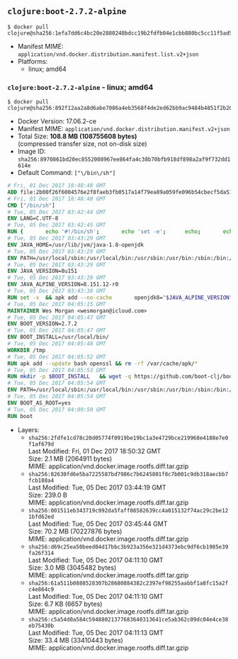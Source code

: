 ## `clojure:boot-2.7.2-alpine`

```console
$ docker pull clojure@sha256:1efa7dd6c4bc20e2880248bdcc19b2fdfb04e1cbb880bc5cc11f5ad57fa23806
```

-	Manifest MIME: `application/vnd.docker.distribution.manifest.list.v2+json`
-	Platforms:
	-	linux; amd64

### `clojure:boot-2.7.2-alpine` - linux; amd64

```console
$ docker pull clojure@sha256:892f12aa2a8d6abe7086a4eb3568f4de2ed62bb9ac9484b4851f2b2047ae8830
```

-	Docker Version: 17.06.2-ce
-	Manifest MIME: `application/vnd.docker.distribution.manifest.v2+json`
-	Total Size: **108.8 MB (108755608 bytes)**  
	(compressed transfer size, not on-disk size)
-	Image ID: `sha256:8970861bd20ec8552008967ee864fa4c38b70bfb918df898a2af9f732dd1614e`
-	Default Command: `["\/bin\/sh"]`

```dockerfile
# Fri, 01 Dec 2017 18:48:48 GMT
ADD file:2b00f26f6004576e2f8faeb3fb0517a14f79ea89a059fe096b54cbecf5da512e in / 
# Fri, 01 Dec 2017 18:48:48 GMT
CMD ["/bin/sh"]
# Tue, 05 Dec 2017 03:42:44 GMT
ENV LANG=C.UTF-8
# Tue, 05 Dec 2017 03:42:45 GMT
RUN { 		echo '#!/bin/sh'; 		echo 'set -e'; 		echo; 		echo 'dirname "$(dirname "$(readlink -f "$(which javac || which java)")")"'; 	} > /usr/local/bin/docker-java-home 	&& chmod +x /usr/local/bin/docker-java-home
# Tue, 05 Dec 2017 03:43:29 GMT
ENV JAVA_HOME=/usr/lib/jvm/java-1.8-openjdk
# Tue, 05 Dec 2017 03:43:29 GMT
ENV PATH=/usr/local/sbin:/usr/local/bin:/usr/sbin:/usr/bin:/sbin:/bin:/usr/lib/jvm/java-1.8-openjdk/jre/bin:/usr/lib/jvm/java-1.8-openjdk/bin
# Tue, 05 Dec 2017 03:43:29 GMT
ENV JAVA_VERSION=8u151
# Tue, 05 Dec 2017 03:43:29 GMT
ENV JAVA_ALPINE_VERSION=8.151.12-r0
# Tue, 05 Dec 2017 03:43:38 GMT
RUN set -x 	&& apk add --no-cache 		openjdk8="$JAVA_ALPINE_VERSION" 	&& [ "$JAVA_HOME" = "$(docker-java-home)" ]
# Tue, 05 Dec 2017 04:05:15 GMT
MAINTAINER Wes Morgan <wesmorgan@icloud.com>
# Tue, 05 Dec 2017 04:05:47 GMT
ENV BOOT_VERSION=2.7.2
# Tue, 05 Dec 2017 04:05:47 GMT
ENV BOOT_INSTALL=/usr/local/bin/
# Tue, 05 Dec 2017 04:05:48 GMT
WORKDIR /tmp
# Tue, 05 Dec 2017 04:05:52 GMT
RUN apk add --update bash openssl && rm -rf /var/cache/apk/*
# Tue, 05 Dec 2017 04:05:53 GMT
RUN mkdir -p $BOOT_INSTALL   && wget -q https://github.com/boot-clj/boot-bin/releases/download/2.7.2/boot.sh   && echo "Comparing installer checksum..."   && echo "f717ef381f2863a4cad47bf0dcc61e923b3d2afb *boot.sh" | sha1sum -c -   && mv boot.sh $BOOT_INSTALL/boot   && chmod 0755 $BOOT_INSTALL/boot
# Tue, 05 Dec 2017 04:05:54 GMT
ENV PATH=/usr/local/sbin:/usr/local/bin:/usr/sbin:/usr/bin:/sbin:/bin:/usr/lib/jvm/java-1.8-openjdk/jre/bin:/usr/lib/jvm/java-1.8-openjdk/bin:/usr/local/bin/
# Tue, 05 Dec 2017 04:05:54 GMT
ENV BOOT_AS_ROOT=yes
# Tue, 05 Dec 2017 04:09:50 GMT
RUN boot
```

-	Layers:
	-	`sha256:2fdfe1cd78c20d05774f0919be19bc1a3e4729bce219968e4188e7e0f1af679d`  
		Last Modified: Fri, 01 Dec 2017 18:50:32 GMT  
		Size: 2.1 MB (2064911 bytes)  
		MIME: application/vnd.docker.image.rootfs.diff.tar.gzip
	-	`sha256:82630fd6e5ba7225587bd7986c7b6245801f8c7b001c9db318aecbb7fcb188a4`  
		Last Modified: Tue, 05 Dec 2017 03:44:19 GMT  
		Size: 239.0 B  
		MIME: application/vnd.docker.image.rootfs.diff.tar.gzip
	-	`sha256:001511eb343719c992da5faff08582639cc4a015132f74ac29c2be121bfd62ed`  
		Last Modified: Tue, 05 Dec 2017 03:45:44 GMT  
		Size: 70.2 MB (70227876 bytes)  
		MIME: application/vnd.docker.image.rootfs.diff.tar.gzip
	-	`sha256:d69c25ea50beed04d17bbc3b923a356e321d4373ebc9df6cb1985e39fa26f314`  
		Last Modified: Tue, 05 Dec 2017 04:11:10 GMT  
		Size: 3.0 MB (3045482 bytes)  
		MIME: application/vnd.docker.image.rootfs.diff.tar.gzip
	-	`sha256:61a511b0888528307b28680884382c2397ef98255aabbf1a8fc15a2fc4e864c9`  
		Last Modified: Tue, 05 Dec 2017 04:11:10 GMT  
		Size: 6.7 KB (6657 bytes)  
		MIME: application/vnd.docker.image.rootfs.diff.tar.gzip
	-	`sha256:c5a54d0a584c59488021377683640313641ce5ab362c09dc04e4ce38eb75430b`  
		Last Modified: Tue, 05 Dec 2017 04:11:13 GMT  
		Size: 33.4 MB (33410443 bytes)  
		MIME: application/vnd.docker.image.rootfs.diff.tar.gzip
